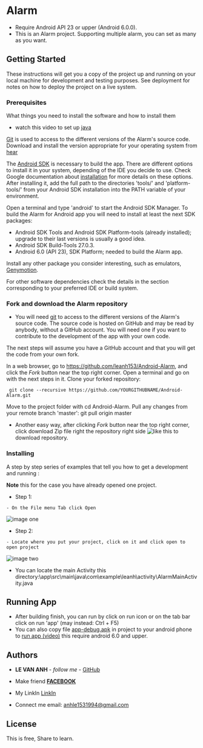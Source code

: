# Alarm

 * Require Android API 23 or upper (Android 6.0.0).
 * This is an Alarm project. Supporting multiple alarm, you can set as many as you want.

## Getting Started

These instructions will get you a copy of the project up and running on your local machine for development and testing purposes. See deployment for notes on how to deploy the project on a live system.


### Prerequisites

What things you need to install the software and how to install them

* watch this video to set up [java](https://youtu.be/EknEIzswvC0) 

[Git](https://git-scm.com/) is used to access to the different versions of the Alarm's source code. Download and 
install the version appropriate for your operating system from [hear](https://git-scm.com/downloads)

 The [Android SDK](https://developer.android.com/sdk/index.html) is necessary to build the app. 
There are different options to install it in your system, depending of the IDE you decide to use.
Check Google documentation about [installation](https://developer.android.com/sdk/installing/index.html) 
for more details on these options. After installing it, add the full path to the directories 'tools/' 
and 'platform-tools/' from your Android SDK installation into the PATH variable 
of your environment.

Open a terminal and type 'android' to start the Android SDK Manager. To build the Alarm for 
Android app you will need to install at least the next SDK packages:

* Android SDK Tools and Android SDK Platform-tools (already installed); upgrade to their last 
versions is usually a good idea.
* Android SDK Build-Tools 27.0.3.
* Android 6.0 (API 23), SDK Platform; needed to build the Alarm app.


Install any other package you consider interesting, such as emulators, [Genymotion](https://youtu.be/MWZ2rVFOQWw).

For other software dependencies check the details in the section corresponding to your preferred 
IDE or build system.

### Fork and download the Alarm repository

* You will need [git](https://git-scm.com/) to access to the different versions of the Alarm's source code. The source code is hosted
on GitHub and may be read by anybody, without a GitHub account. You will need one if you want to 
contribute to the development of the app with your own code.

The next steps will assume you have a GitHub account and that you will get the code from your own fork.

In a web browser, go to https://github.com/leanh153/Android-Alarm, and click the _Fork_ button near the top right corner.
Open a terminal and go on with the next steps in it.
Clone your forked repository:

``` 
 git clone --recursive https://github.com/YOURGITHUBNAME/Android-Alarm.git
```

Move to the project folder with cd Android-Alarm.
Pull any changes from your remote branch 'master': git pull origin master

- Another easy way, after clicking _Fork_ button near the top right corner, click download Zip file
right the repository right side ![like this](https://github.com/leanh153/Android-Alarm/blob/master/images/cloneordownload.JPG)
to download repository.

### Installing

A step by step series of examples that tell you how to get a development and running :

**Note** this for the case you have already opened one project.
* Step 1:
```  
- On the File menu Tab click Open
```

![image one](https://github.com/leanh153/Android-Alarm/blob/master/images/open.png)


* Step 2:
``` 
- Locate where you put your project, click on it and click open to open project
```


![image two](https://github.com/leanh153/Android-Alarm/blob/master/images/choose.png)

 * You can locate the main Activity this directory:\app\src\main\java\com\example\leanh\activity\AlarmMainActivity.java


## Running App

* After building finish, you can run by click on run icon or on the tab bar click on 
run 'app' (may instead: Ctrl + F5)
* You can also copy file [app-debug.apk](https://github.com/leanh153/Android-Alarm/blob/master/app-debug.apk) in project to
 your android phone to [run app (video)]("https://www.youtube.com/watch?v=EhJNsZ3whpA") this require android 6.0 and upper.


## Authors

* **LE VAN ANH** - *follow me* - [GitHub](https://github.com/leanh153)

* Make friend [**FACEBOOK**](https://WWW.facebook.com/leanh153)

* My LinkIn [LinkIn](https://www.linkedin.com/in/lênanh)

* Connect me email: anhle1531994@gmail.com


## License

This is free, Share to learn.



